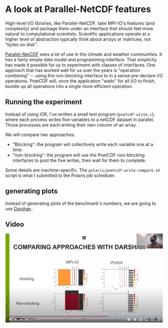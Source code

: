 # A look at Parallel-NetCDF features

High-level I/O libraries, like Parallel-NetCDF, take MPI-IO's features (and
complexity) and package them under an interface that should feel more natural
to computational scientists.  Scientific applications operate at a higher level
of abstraction typically think about arrays or matricies, not "bytes on disk".

[Parallel-NetCDF](https://github.com/Parallel-NetCDF/PnetCDF) sees a lot of use
in the climate and weather communities.  It has a fairly simple data model and
programming interface.  That simplicity has made it possible for us to
experiment with classes of interfaces.  One approach that has worked well for
us over the years is "operation combining" -- using the non-blocking interface
to in a sense pre-declare I/O operations.  PnetCDF will, once the application
"waits" for all I/O to finish, bundle up all operations into a single more
efficient operation.

## Running the experiment

Instead of using IOR, I've written a small test program (`pnetcdf-write.c`),
where each process writes five variables to a netCDF dataset in parallel.
Those processes are each writing their own column of an array.

We will compare two approaches:
- "Blocking": the program will collectively write each variable one at a time.
- "non-blocking": the program will use the PnetCDF non-blocking interfaces to
  post the five writes, then wait for them to complete.

Some details are machine-specific.  The `polaris/pnetcdf-write-compare.sh`
script is what I submitted to the Polaris job scheduler.

## generating plots

Instead of generating plots of the benchmark's numbers, we are going to use
[Darshan](https://www.mcs.anl.gov/research/projects/darshan/) .

## Video
[![Discussing Parallel-NetCDF features](pnetcdf-thumbnail.png)](https://youtu.be/B3NNyk1UpLo?t=730 "Paralel-NetCDF features")
